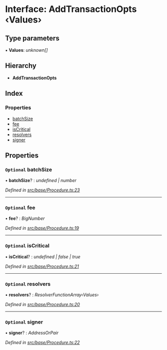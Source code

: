 # Interface: AddTransactionOpts ‹**Values**›

## Type parameters

▪ **Values**: *unknown[]*

## Hierarchy

* **AddTransactionOpts**

## Index

### Properties

* [batchSize](addtransactionopts.md#optional-batchsize)
* [fee](addtransactionopts.md#optional-fee)
* [isCritical](addtransactionopts.md#optional-iscritical)
* [resolvers](addtransactionopts.md#optional-resolvers)
* [signer](addtransactionopts.md#optional-signer)

## Properties

### `Optional` batchSize

• **batchSize**? : *undefined | number*

*Defined in [src/base/Procedure.ts:23](https://github.com/PolymathNetwork/polymesh-sdk/blob/9ab6f40/src/base/Procedure.ts#L23)*

___

### `Optional` fee

• **fee**? : *BigNumber*

*Defined in [src/base/Procedure.ts:19](https://github.com/PolymathNetwork/polymesh-sdk/blob/9ab6f40/src/base/Procedure.ts#L19)*

___

### `Optional` isCritical

• **isCritical**? : *undefined | false | true*

*Defined in [src/base/Procedure.ts:21](https://github.com/PolymathNetwork/polymesh-sdk/blob/9ab6f40/src/base/Procedure.ts#L21)*

___

### `Optional` resolvers

• **resolvers**? : *ResolverFunctionArray‹Values›*

*Defined in [src/base/Procedure.ts:20](https://github.com/PolymathNetwork/polymesh-sdk/blob/9ab6f40/src/base/Procedure.ts#L20)*

___

### `Optional` signer

• **signer**? : *AddressOrPair*

*Defined in [src/base/Procedure.ts:22](https://github.com/PolymathNetwork/polymesh-sdk/blob/9ab6f40/src/base/Procedure.ts#L22)*
